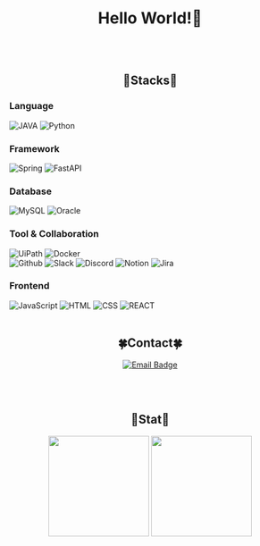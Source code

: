 <div align="center">
 
# <strong>Hello World!🙋 </strong>
<br/><br/> </div>
   
<div align="center">
 
## <strong>👾Stacks👾 </strong>

</div>

### <strong>Language</strong>

![JAVA](https://img.shields.io/badge/Java-ED8B00?style=for-the-badge&logo=openjdk&logoColor=white)
![Python](https://img.shields.io/badge/Python-3776AB?style=for-the-badge&logo=python&logoColor=white)

### <strong>Framework</strong>

![Spring](https://img.shields.io/badge/Spring-6DB33F?style=for-the-badge&logo=spring&logoColor=white)
![FastAPI](https://img.shields.io/badge/FastAPI-005571?style=for-the-badge&logo=fastapi)

### <strong>Database</strong>

![MySQL](https://img.shields.io/badge/MySQL-00000F?style=for-the-badge&logo=mysql&logoColor=white)
![Oracle](https://img.shields.io/badge/Oracle-F80000?style=for-the-badge&logo=oracle&logoColor=black)
<br/>

### <strong>Tool & Collaboration</strong>

![UiPath](https://img.shields.io/badge/UiPath-FA4616.svg?style=for-the-badge&logo=UiPath&logoColor=white)
![Docker](https://img.shields.io/badge/docker-%230db7ed.svg?style=for-the-badge&logo=docker&logoColor=white)
<br/>
![Github](https://img.shields.io/badge/GitHub-100000?style=for-the-badge&logo=github&logoColor=white)
![Slack](https://img.shields.io/badge/Slack-4A154B?style=for-the-badge&logo=slack&logoColor=white)
![Discord](https://img.shields.io/badge/Discord-7289DA?style=for-the-badge&logo=discord&logoColor=white)
![Notion](https://img.shields.io/badge/Notion-000000?style=for-the-badge&logo=notion&logoColor=white)
![Jira](https://img.shields.io/badge/Jira-0052CC?style=for-the-badge&logo=Jira&logoColor=white)

### <strong>Frontend</strong>

![JavaScript](https://img.shields.io/badge/JavaScript-F7DF1E?style=for-the-badge&logo=JavaScript&logoColor=white)
![HTML](https://img.shields.io/badge/HTML5-E34F26?style=for-the-badge&logo=html5&logoColor=white)
![CSS](https://img.shields.io/badge/CSS3-1572B6?style=for-the-badge&logo=css3&logoColor=white)
![REACT](https://img.shields.io/badge/React-20232A?style=for-the-badge&logo=react&logoColor=61DAFB)
<br><br>

<div align = "center">

## <strong>🍀Contact🍀</strong><br> </div>

<p align="center">
  <a href="mailto:xzerokim@gmail.com">
    <img src="https://img.shields.io/badge/Email-Me-blue?style=for-the-badge&logo=gmail" alt="Email Badge"/>
  </a>
</p>

<br><br>

<div align="center">

## <strong>🌊Stat🌊</strong>

</div>

<p align="center">
  <img src="https://github-readme-stats.vercel.app/api?username=kosm0ssy&show_icons=true&theme=default" height="180"/>
  <img src="https://github-readme-stats.vercel.app/api/top-langs/?username=kosm0ssy&layout=compact&theme=default" height="180"/>
</p>
